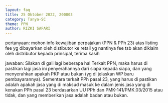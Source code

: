 ```yaml
---
layout: faq
title: 25 Oktober 2022, 200003
category: Tanya-SC
theme: PPN
author: RIZKI SAFARI
---
```


pertanyaan:
mohon info kewajiban perpajakan (PPN & PPh 23) atas listing fee yg dibayarkan oleh distibutor ke retail yg nantinya fee tsb akan diklaim oleh distributor kepada prinsipal, terima kasih

jawaban:
Silakan di gali lagi beberapa hal Terkait PPN, maka harus di pastikan lagi jasa ini penyerahannya dari siapa kepada siapa, dan yang menyerahkan apakah PKP atau bukan (yg di jelaskan WP baru pembayarannya). Sementara terkait PPh pasal 23, yang harus di pastikan adalah apakah jasa yang di maksud masuk ke dalam jenis jasa yang di kenakan PPh pasal 23 berdasarkan UU PPh dan PMK-141/PMK.03/2015 atau tidak, dan yang memberikan jasa adalah badan atau bukan.